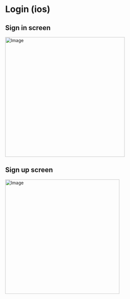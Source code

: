 
# Login (ios)

## Sign in screen


<img width="382" alt="Image" src="https://github.com/user-attachments/assets/c4394f29-370a-49c6-a332-b78fc23733ea" />




## Sign up screen

<img width="365" alt="Image" src="https://github.com/user-attachments/assets/87fafa16-b5f3-475f-94fd-99c6d4093378" />

